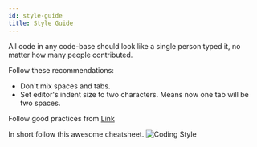 ```yaml
---
id: style-guide
title: Style Guide
---
```


All code in any code-base should look like a single person typed it, no matter how many people contributed.

Follow these recommendations:

- Don't mix spaces and tabs.
- Set editor's indent size to two characters. Means now one tab will be two spaces.

Follow good practices from [Link](https://github.com/rwaldron/idiomatic.js/)

In short follow this awesome cheatsheet. ![Coding Style](/img/value/coding-style.png)
